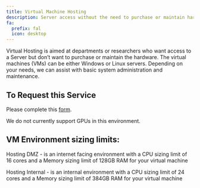 ```yaml
---
title: Virtual Machine Hosting
description: Server access without the need to purchase or maintain hardware.
fa:
  prefix: fal
  icon: desktop
---
```

Virtual Hosting is aimed at departments or researchers who want access to a Server but don’t want to purchase or maintain the hardware. The virtual machines (VMs) can be either Windows or Linux servers. Depending on your needs, we can assist with basic system administration and maintenance.

## To Request this Service

Please complete this [form](https://brown.co1.qualtrics.com/jfe/form/SV_6Jv0o5Ded65UWot).

We do not currently support GPUs in this environment.


## VM Environment sizing limits:

Hosting DMZ - is an internet facing environment with a CPU sizing limit of 16 cores and a Memory sizing limit of 128GB RAM for your virtual machine

Hosting Internal - is an internal environment with a CPU sizing limit of 24 cores and a Memory sizing limit of 384GB RAM for your virtual machine
